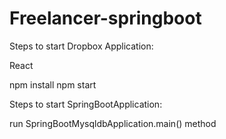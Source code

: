# Freelancer-springboot

Steps to start Dropbox Application:

React

npm install
npm start

Steps to start SpringBootApplication:

run SpringBootMysqldbApplication.main() method
